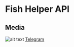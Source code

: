 # Fish Helper API
## Media
![alt text](<telegram (1).png>) [Telegram](https://t.me/Assistant_Fishing)